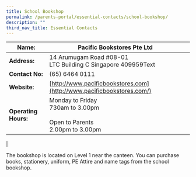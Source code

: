 ```yaml
---
title: School Bookshop
permalink: /parents-portal/essential-contacts/school-bookshop/
description: ""
third_nav_title: Essential Contacts
---
```





| **Name:** | Pacific Bookstores Pte Ltd |  |
| -------- | -------- | -------- |
| **Address:**    | 14 Arumugam Road #08-01 <br>  LTC Building C Singapore 409959Text     |     |
| **Contact No:**    | (65) 6464 0111     |      |
| **Website:**    | [http://www.pacificbookstores.com](http://www.pacificbookstores.com/)     |      |
|**Operating Hours:**  | Monday to Friday <br> 730am to 3.00pm<br><br> Open to Parents <br> 2.00pm to 3.00pm     |     |
|


The bookshop is located on Level 1 near the canteen. You can purchase books, stationery, uniform, PE Attire and name tags from the school bookshop.

